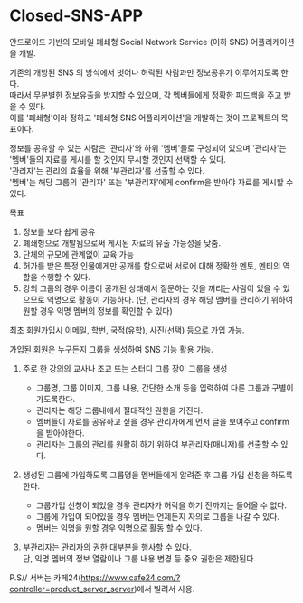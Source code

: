 # Closed-SNS-APP

안드로이드 기반의 모바일 폐쇄형 Social Network Service (이하 SNS) 어플리케이션을 개발.



기존의 개방된 SNS 의 방식에서 벗어나 허락된 사람과만 정보공유가 이루어지도록 한다.  
따라서 무분별한 정보유출을 방지할 수 있으며, 각 멤버들에게 정확한 피드백을 주고 받을 수 있다.  
이를 '폐쇄형'이라 정하고 '폐쇄형 SNS 어플리케이션'을 개발하는 것이 프로젝트의 목표이다.  


정보를 공유할 수 있는 사람은 '관리자'와 하위 '멤버'들로 구성되어 있으며 '관리자'는 '멤버'들의 자료를 게시를 할 것인지 무시할 것인지 선택할 수 있다.  
'관리자'는 관리의 효율을 위해 '부관리자'를 선출할 수 있다.  
'멤버'는 해당 그룹의 '관리자' 또는 '부관리자'에게 confirm을 받아야 자료를 게시할 수 있다.  


목표
1. 정보를 보다 쉽게 공유
2. 폐쇄형으로 개발됨으로써 게시된 자료의 유출 가능성을 낮춤.
3. 단체의 규모에 관계없이 교육 가능
4. 허가를 받은 특정 인물에게만 공개를 함으로써 서로에 대해 정확한 멘토, 멘티의 역할을 수행할 수 있다.
5. 강의 그룹의 경우 이름이 공개된 상태에서 질문하는 것을 꺼리는 사람이 있을 수 있으므로 익명으로 활동이 가능하다.
   (단, 관리자의 경우 해당 멤버를 관리하기 위하여 원할 경우 익명 멤버의 정보를 확인할 수 있다)



최초 회원가입시 이메일, 학번, 국적(유학), 사진(선택) 등으로 가입 가능.

가입된 회원은 누구든지 그룹을 생성하여 SNS 기능 활용 가능.
 1. 주로 한 강의의 교사나 조교 또는 스터디 그룹 장이 그룹을 생성
      - 그룹명, 그룹 이미지, 그룹 내용, 간단한 소개 등을 입력하여 다른 그룹과 구별이 가도록한다.
      - 관리자는 해당 그룹내에서 절대적인 권한을 가진다.
      - 멤버들이 자료를 공유하고 싶을 경우 관리자에게 먼저 글을 보여주고 confirm 을 받아야한다.
      - 관리자는 그룹의 관리를 원활히 하기 위하여 부관리자(매니저)를 선출할 수 있다.
   
 2. 생성된 그룹에 가입하도록 그룹명을 멤버들에게 알려준 후 그룹 가입 신청을 하도록 한다.
      - 그룹가입 신청이 되었을 경우 관리자가 허락을 하기 전까지는 들어올 수 없다.
      - 그룹에 가입이 되어있을 경우 멤버는 언제든지 자의로 그룹을 나갈 수 있다.
     - 멤버는 익명을 원할 경우 익명으로 활동 할 수 있다.
   
 3. 부관리자는 관리자의 권한 대부분을 행사할 수 있다.   
     단, 익명 멤버의 정보 열람이나 그룹 내용 변경 등 중요 권한은 제한된다.
    
    
    
P.S//
 서버는 카페24(https://www.cafe24.com/?controller=product_server_server)에서 빌려서 사용.
 
